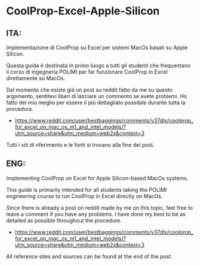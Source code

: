 # CoolProp-Excel-Apple-Silicon

## ITA:

Implementazione di CoolProp su Excel per sistemi MacOs basati su Apple Silicon.

Questa guida è destinata in primo luogo a tutti gli studenti che frequentano il corso di ingegneria POLIMI per far funzionare CoolProp in Excel direttamente su MacOs.

Dal momento che esiste già un post su reddit fatto da me su questo argomento, sentitevi liberi di lasciare un commento se avete problemi.
Ho fatto del mio meglio per essere il più dettagliato possibile durante tutta la procedura.

- https://www.reddit.com/user/bestbaggings/comments/v37dlx/coolprop_for_excel_on_mac_os_m1_and_intel_models/?utm_source=share&utm_medium=web2x&context=3

Tutti i siti di riferimento e le fonti si trovano alla fine del post.

## ENG:

Implementing CoolProp on Excel for Apple Silicon-based MacOs systems.

This guide is primarily intended for all students taking the POLIMI engineering course to run CoolProp in Excel directly on MacOs.

Since there is already a post on reddit made by me on this topic, feel free to leave a comment if you have any problems.
I have done my best to be as detailed as possible throughout the procedure.

- https://www.reddit.com/user/bestbaggings/comments/v37dlx/coolprop_for_excel_on_mac_os_m1_and_intel_models/?utm_source=share&utm_medium=web2x&context=3

All reference sites and sources can be found at the end of the post.
